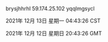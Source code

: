 brysjhhrhl 59.174.25.102 yqqlmgsycl

2021年 12月 13日 星期一 04:43:26 CST

2021年 12月 12日 星期日 20:43:26 GMT
